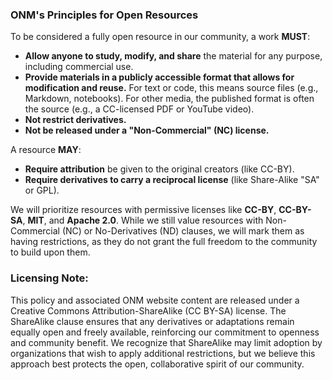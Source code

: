 ### **ONM's Principles for Open Resources**
To be considered a fully open resource in our community, a work **MUST**:
-   **Allow anyone to study, modify, and share** the material for any purpose, including commercial use.
-   **Provide materials in a publicly accessible format that allows for modification and reuse.** For text or code, this means source files (e.g., Markdown, notebooks). For other media, the published format is often the source (e.g., a CC-licensed PDF or YouTube video).
-   **Not restrict derivatives.**
-   **Not be released under a "Non-Commercial" (NC) license.**

A resource **MAY**:
-   **Require attribution** be given to the original creators (like CC-BY).
-   **Require derivatives to carry a reciprocal license** (like Share-Alike "SA" or GPL).

We will prioritize resources with permissive licenses like **CC-BY**, **CC-BY-SA**, **MIT**, and **Apache 2.0**. While we still value resources with Non-Commercial (NC) or No-Derivatives (ND) clauses, we will mark them as having restrictions, as they do not grant the full freedom to the community to build upon them.

###  Licensing Note:
This policy and associated ONM website content are released under a Creative Commons Attribution-ShareAlike (CC BY-SA) license. The ShareAlike clause ensures that any derivatives or adaptations remain equally open and freely available, reinforcing our commitment to openness and community benefit. We recognize that ShareAlike may limit adoption by organizations that wish to apply additional restrictions, but we believe this approach best protects the open, collaborative spirit of our community.
